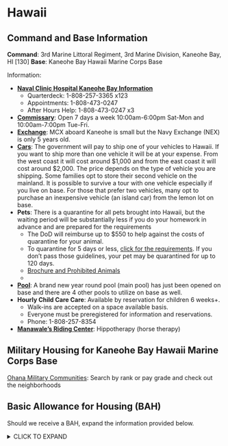 # Hawaii

## Command and Base Information

**Command**: 3rd Marine Littoral Regiment, 3rd Marine Division, Kaneohe Bay, HI [130]
**Base**: Kaneohe Bay Hawaii Marine Corps Base

Information: 
- [**Naval Clinic Hospital Kaneohe Bay Information**](http://www.med.navy.mil/sites/nhch/Pages/default.aspx)
    - Quarterdeck: 1-808-257-3365 x123
    - Appointments: 1-808-473-0247
    - After Hours Help: 1-808-473-0247 x3
- [**Commissary**](http://www.commissaries.com/stores/html/store.cfm?dodaac=HQCWHV): Open 7 days a week 10:00am-6:00pm Sat-Mon and 10:00am-7:00pm Tue-Fri.
- [**Exchange**](http://mccshawaii.com/retail/): MCX aboard Kaneohe is small but the Navy Exchange (NEX) is only 5 years old. 
- [**Cars**](): The government will pay to ship one of your vehicles to Hawaii. If you want to ship more than one vehicle it will be at your expense. From the west coast it will cost around $1,000 and from the east coast it will cost around $2,000. The price depends on the type of vehicle you are shipping. Some families opt to store their second vehicle on the mainland. It is possible to survive a tour with one vehicle especially if you live on base. For those that prefer two vehicles, many opt to purchase an inexpensive vehicle (an island car) from the lemon lot on base.
- **Pets**: There is a quarantine for all pets brought into Hawaii, but the waiting period will be substantially less if you do your homework in advance and are prepared for the requirements
    - The DoD will reimburse up to $550 to help against the costs of quarantine for your animal.
    - To quarantine for 5 days or less, [click for the requirements](http://hdoa.hawaii.gov/ai/aqs/faq-for-five-day-or-less-program/). If you don’t pass those guidelines, your pet may be quarantined for up to 120 days.
    - [Brochure and Prohibited Animals](http://hdoa.hawaii.gov/ai/files/2013/01/aqsbrochure.pdf)
    - 
- [**Pool**](http://www.mccshawaii.com/aquatics): A brand new year round pool (main pool) has just been opened on base and there are 4 other pools to utilize on base as well.
- **Hourly Child Care Care**: Available by reservation for children 6 weeks+.
    - Walk-ins are accepted on a space available basis.
    - Everyone must be preregistered for information and reservations.
    - Phone: 1-808-257-8354
- [**Manawale’s Riding Center**](http://www.manawalea.org/): Hippotherapy (horse therapy)

## Military Housing for Kaneohe Bay Hawaii Marine Corps Base

[Ohana Military Communities](https://www.ohanamarinecorpscommunities.com/find-a-home?rank=13&dependents=3&form_action=active-duty): Search by rank or pay grade and check out the neighborhoods


## Basic Allowance for Housing (BAH) 

Should we receive a BAH, expand the information provided below.

<details>
  <summary>CLICK TO EXPAND</summary>

- **Military Housing Allowance Area:** Honolulu County, HI (HI408)
- **ZIP Code:** 96863
- **CY24 O-4 with Dependents Allowance:** $4,380

### VA Loan Benefits

- No down payment requirement
- Absence of Private Mortgage Insurance (PMI)
- Competitive interest rates

### Monthly Budget Breakdown
- **Total Monthly Budget:** $4,380
- **Utilities:** $711.87
- **Remaining for Mortgage, Taxes, and Insurance:** $4,380 - $711.87 = $3,668.13

### Calculating Property Taxes and Insurance
- **Annual Property Taxes and Insurance Rate:** 1.55%
- Estimating on a monthly basis, divide the annual rate by 12.

### Mortgage Details
- **Interest Rate:** 3.5% annually
- **Loan Term:** 30 years (360 months)
- **Down Payment:** $0

```python

# Initialize constants
TOTAL_MONTHLY_BUDGET = 3668.13
ANNUAL_TAX_INSURANCE_RATE_DECIMAL = 1.55 / 100  # Convert percentage to decimal
ANNUAL_INTEREST_RATE_DECIMAL = 3.5 / 100  # Convert percentage to decimal
LOAN_TERM_YEARS = 30
LOAN_TERM_MONTHS = LOAN_TERM_YEARS * 12

# Calculate the monthly cost of property tax and insurance
# Note: This calculation assumes the loan amount equals the home value
HOME_VALUE_PLACEHOLDER = 100  # Placeholder for calculating rate impact
annual_tax_and_insurance = HOME_VALUE_PLACEHOLDER * ANNUAL_TAX_INSURANCE_RATE_DECIMAL
monthly_tax_and_insurance = annual_tax_and_insurance / 12

# Calculate the monthly mortgage payment, excluding taxes and insurance
monthly_mortgage_payment_excl = TOTAL_MONTHLY_BUDGET - monthly_tax_and_insurance

# Determine the monthly interest rate
monthly_interest_rate = ANNUAL_INTEREST_RATE_DECIMAL / 12

# Calculate the loan amount using the mortgage payment formula:
# P = (r * PV) / (1 - (1 + r)^-n), where P is the monthly payment, r is the monthly interest rate,
# PV is the present value (loan amount), and n is the loan term in months.
# The formula is rearranged to solve for PV (loan amount).
loan_amount = monthly_mortgage_payment_excl * (1 - (1 + monthly_interest_rate) ** -LOAN_TERM_MONTHS) / monthly_interest_rate

# Output the calculated loan amount
print(f"Calculated Loan Amount: {loan_amount}")
# Calculated Loan Amount: 816845.3904291481

```

Based on the provided information and calculations, the home loan amount, considering the total budget of $3,668.13 for mortgage, taxes, and insurance, is approximately **$816,845.39**

</details>
